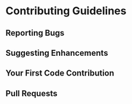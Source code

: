 # Contributing Guidelines

## Reporting Bugs

## Suggesting Enhancements

## Your First Code Contribution

## Pull Requests
